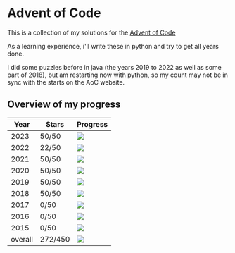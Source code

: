 # Advent of Code

This is a collection of my solutions for the [Advent of Code](https://www.google.ch)

As a learning experience, i'll write these in python and try to get all years done.

I did some puzzles before in java (the years 2019 to 2022 as well as some part of 2018), but am restarting now with
python, so my count may not be in sync with the starts on the AoC website.

## Overview of my progress

| Year    | Stars   | Progress                                         |
|---------|---------|--------------------------------------------------|
| 2023    | 50/50   | ![](https://mdtools.ste.li/progress/50/50.png)   |
| 2022    | 22/50   | ![](https://mdtools.ste.li/progress/22/50.png)   |
| 2021    | 50/50   | ![](https://mdtools.ste.li/progress/50/50.png)   |
| 2020    | 50/50   | ![](https://mdtools.ste.li/progress/50/50.png)   |
| 2019    | 50/50   | ![](https://mdtools.ste.li/progress/50/50.png)   |
| 2018    | 50/50   | ![](https://mdtools.ste.li/progress/50/50.png)   |
| 2017    | 0/50    | ![](https://mdtools.ste.li/progress/0/50.png)    |
| 2016    | 0/50    | ![](https://mdtools.ste.li/progress/0/50.png)    |
| 2015    | 0/50    | ![](https://mdtools.ste.li/progress/0/50.png)    |
| overall | 272/450 | ![](https://mdtools.ste.li/progress/272/450.png) |

